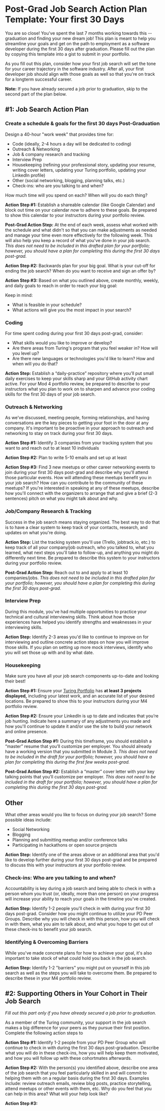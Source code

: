 # Post-Grad Job Search Action Plan Template: Your first 30 Days
You are so close! You've spent the last 7 months working towards this -- graduation and finding your new dream job! This plan is meant to help you streamline your goals and get on the path to employment as a software developer during the first 30 days after graduation. Please fill out the plan by copying this template into a gist to submit in your portfolio. 

As you fill out this plan, consider how your first job search will set the tone for your career trajectory in the software industry. After all, your first developer job should align with those goals as well so that you're on track for a longterm successful career. 

**Note:** If you have already secured a job prior to graduation, skip to the second part of the plan below.  

## #1: Job Search Action Plan
### Create a schedule & goals for the first 30 days Post-Graduation
Design a 40-hour "work week" that provides time for: 
* Code (ideally, 2-4 hours a day will be dedicated to coding)
* Outreach & Networking
* Job & company research and tracking
* Interview Prep
* Housekeeping (refining your professional story, updating your resume, writing cover letters, updating your Turing portfolio, updating your LinkedIn profile)
* Other (social networking, blogging, planning talks, etc.)
* Check-ins: who are you talking to and when?

How much time will you spend on each? When will you do each thing?

**Action Step #1:** Establish a shareable calendar (like Google Calendar) and block out time on your calendar *now* to adhere to these goals. Be prepared to show this calendar to your instructors during your portfolio review.

**Post-Grad Action Step:** At the end of each week, assess what worked with the schedule and what didn't so that you can make adjustments as needed and manage your time even more effectively for the following week. This will also help you keep a record of what you've done in your job search. *This does not need to be included in this drafted plan for your portfolio; however, you should have a plan for completing this during the first 30 days post-grad.*

**Action Step #2:** Backwards plan for your big goal. What is your cut-off for ending the job search? When do you want to receive and sign an offer by?


**Action Step #3:** Based on what you outlined above, create monthly, weekly, and daily goals to reach in order to reach your big goal:


Keep in mind:

* What is feasible in your schedule?
* What actions will give you the most impact in your search?

### Coding
For time spent coding during your first 30 days post-grad, consider: 
* What skills would you like to improve or develop? 
* Are there areas from Turing's program that you feel weaker in? How will you level up? 
* Are there new languages or technologies you'd like to learn? How and when will you do that?

**Action Step:** Establish a “daily-practice” repository where you’ll put small daily exercises to keep your skills sharp and your GitHub activity chart active. For your Mod 4 portfolio review, be prepared to describe to your instructors what you plan to work on to sharpen and advance your coding skills for the first 30 days of your job search. 

### Outreach & Networking
As we've discussed, meeting people, forming relationships, and having conversations are the key pieces to getting your foot in the door at any company. It's important to be proactive in your approach to outreach and networking to stay on track during your first 30 days.

**Action Step #1:** Identify 3 companies from your tracking system that you want to    and reach out to at least 10 individuals

**Action Step #2:** Plan to write 5-10 emails and set up at least

**Action Step #3:** Find 3 new meetups or other career networking events to join during your first 30 days post-grad and describe why you'll attend those particular events. How will attending these meetups benefit you in your job search? How can you contribute to the community of these meetups? If you're interested in speaking at any of these meetups, describe how you'll connect with the organizers to arrange that and give a brief (2-3 sentences) pitch on what you might talk about and why. 

### Job/Company Research & Tracking
Success in the job search means staying organized. The best way to do that is to have a clear system to keep track of your contacts, research, and updates on what you're doing. 

**Action Step:** List the tracking system you'll use (Trello, jobtrack.io, etc.) to keep track of all your company/job outreach, who you talked to, what you learned, what next steps you'll take to follow-up, and anything you might do differently next time. Be prepared to describe this system to your instructors during your portfolio review. 

**Post-Grad Action Step:** Reach out to and apply to at least 10 companies/jobs. *This does not need to be included in this drafted plan for your portfolio; however, you should have a plan for completing this during the first 30 days post-grad.*

### Interview Prep
During this module, you've had multiple opportunities to practice your technical and cultural interviewing skills. Think about how those experiences have helped you identify strengths and weaknesses in your interviewing skills.

**Action Step:** Identify 2-3 areas you'd like to continue to improve on for interviewing and outline concrete action steps on how you will improve those skills. If you plan on setting up more mock interviews, identify who you will set those up with and by what date. 

### Housekeeping
Make sure you have all your job search components up-to-date and looking their best!

**Action Step #1:** Ensure your [Turing Portfolio](http://turing.io/alumni) has **at least 3 projects displayed,** including your latest work, and an accurate list of your desired locations. Be prepared to show this to your instructors during your M4 portfolio review. 

**Action Step #2:** Ensure your LinkedIn is up to date and indicates that you’re job hunting. Indicate here a summary of any adjustments you made and how you'll continue to update it and/or use the site to build your network and online presence. 

**Post-Grad Action Step #1:** During this timeframe, you should establish a “master” resume that you’ll customize per employer. You should already have a working version that you submitted in Module 3. *This does not need to be included in the draft for your portfolio; however, you should have a plan for completing this during the first few weeks post-grad.*

**Post-Grad Action Step #2:** Establish a “master” cover letter with your key talking points that you'll customize per employer. *This does not need to be included in the draft for your portfolio; however, you should have a plan for completing this during the first 30 days post-grad.*

## Other
What other areas would you like to focus on during your job search? Some possible ideas include:
* Social Networking
* Blogging
* Planning and submitting meetup and/or conference talks
* Participating in hackathons or open source projects

**Action Step:** Identify one of the areas above or an additional area that you'd like to develop further during your first 30 days post-grad and be prepared to discuss this with your instructors at your portfolio review. 

### Check-ins: Who are you talking to and when?
Accountability is key during a job search and being able to check in with a person whom you trust (or, ideally, more than one person) on your progress will increase your ability to reach your goals in the timeline you've created. 

**Action Step:** Identify 1-2 people you'll check in with during your first 30 days post-grad. Consider how you might continue to utilize your PD Peer Groups. Describe why you will check in with this person, how you will check in with them, what you aim to talk about, and what you hope to get out of these check-ins to benefit your job search. 

### Identifying & Overcoming Barriers
While you've made concrete plans for how to achieve your goal, it's also important to take stock of what could hold you back in the job search. 

**Action Step:** Identify 1-2 "barriers" you might put on yourself in this job search as well as the steps you will take to overcome them. Be prepared to describe these in your M4 portfolio review. 

## #2: Supporting Others in Your Cohort in Their Job Search
*Fill out this part only if you have already secured a job prior to graduation.*

As a member of the Turing community, your support in the job search makes a big difference for your peers as they pursue their first position. Complete the following action steps to 

**Action Step #1:** Identify 1-2 people from your PD Peer Group who will continue to check in with during the first 30 days post-graduation. Describe what you will do in these check-ins, how you will help keep them motivated, and how you will follow up with these cohortmates afterwards.

**Action Step #2:** With the person(s) you identified above, describe one area of the job search that you feel particularly skilled in and will commit to helping them with on a regular basis during the first 30 days. Examples include: review outreach emails, review blog posts, practice storytelling, attend meetups or other events with them, etc. Why do you feel that you can help in this area? What will your help look like?

**Action Step #3:** 

